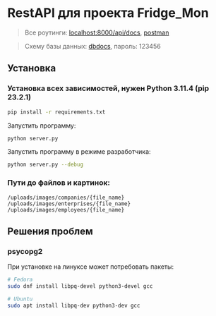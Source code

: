 # RestAPI для проекта Fridge_Mon

> Все роутинги: [localhost:8000/api/docs](http://localhost:8000/api/docs), [postman](https://www.postman.com/kansherhan/workspace/fridje-mon)

> Схему базы данных: [dbdocs](https://dbdocs.io/kansherhan/refrigerator-project), пароль: 123456

## Установка

### Установка всех зависимостей, нужен Python 3.11.4 (pip 23.2.1)

```sh
pip install -r requirements.txt
```

Запустить программу:

```sh
python server.py
```

Запустить программу в режиме разработчика:

```sh
python server.py --debug
```

### Пути до файлов и картинок:

```
/uploads/images/companies/{file_name}
/uploads/images/enterprises/{file_name}
/uploads/images/employees/{file_name}
```

## Решения проблем

### psycopg2

При установке на линуксе может потребовать пакеты:

```sh
# Fedora
sudo dnf install libpq-devel python3-devel gcc

# Ubuntu
sudo apt install libpq-dev python3-dev gcc
```
